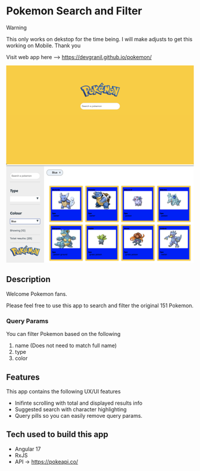 # Pokemon Search and Filter

> [!WARNING]
> This only works on dekstop for the time being. I will make adjusts to get this working on Mobile. Thank you 

Visit web app here -->  https://devgranil.github.io/pokemon/

![Alt text](pokemon-app/src/assets/search.png?raw=true "Title")
![Alt text](pokemon-app/src/assets/colour.png?raw=true "Title")



## Description
Welcome Pokemon fans.

Please feel free to use this app to search and filter the original 151 Pokemon. 

### Query Params
You can filter Pokemon based on the following <br/>
1. name (Does not need to match full name)
2. type
3. color


## Features
This app contains the following UX/UI features 
- Inifinte scrolling with total and displayed results info
- Suggested search with character highlighting
- Query pills so you can easily remove query params.



## Tech used to build this app
 - Angular 17
 - RxJS 
 - API -> https://pokeapi.co/